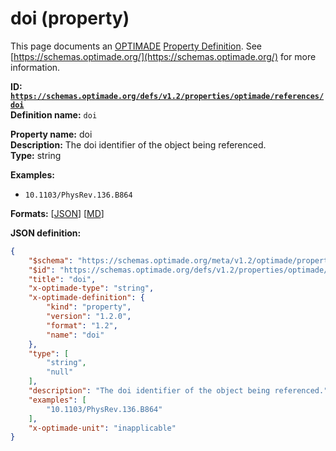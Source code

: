 # doi (property)

This page documents an [OPTIMADE](https://www.optimade.org/) [Property Definition](https://schemas.optimade.org/#definitions). See [https://schemas.optimade.org/](https://schemas.optimade.org/) for more information.

**ID: [`https://schemas.optimade.org/defs/v1.2/properties/optimade/references/doi`](https://schemas.optimade.org/defs/v1.2/properties/optimade/references/doi.md)**  
**Definition name:** `doi`

**Property name:** doi  
**Description:** The doi identifier of the object being referenced.  
**Type:** string  



**Examples:**

- `10.1103/PhysRev.136.B864`

**Formats:** [[JSON](doi.json)] [[MD](doi.md)]

**JSON definition:**

``` json
{
    "$schema": "https://schemas.optimade.org/meta/v1.2/optimade/property_definition.md",
    "$id": "https://schemas.optimade.org/defs/v1.2/properties/optimade/references/doi",
    "title": "doi",
    "x-optimade-type": "string",
    "x-optimade-definition": {
        "kind": "property",
        "version": "1.2.0",
        "format": "1.2",
        "name": "doi"
    },
    "type": [
        "string",
        "null"
    ],
    "description": "The doi identifier of the object being referenced.",
    "examples": [
        "10.1103/PhysRev.136.B864"
    ],
    "x-optimade-unit": "inapplicable"
}
```